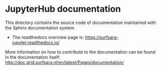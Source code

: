 # JupyterHub documentation

This directory contains the source code of documentation maintained with
the Sphinx documentation system.

* The readthedocs overview page is: https://surfsara-jupyter.readthedocs.io/

More information on how to contribute to the documentation can be found in the documentation itself: http://doc.grid.surfsara.nl/en/latest/Pages/documentation/
